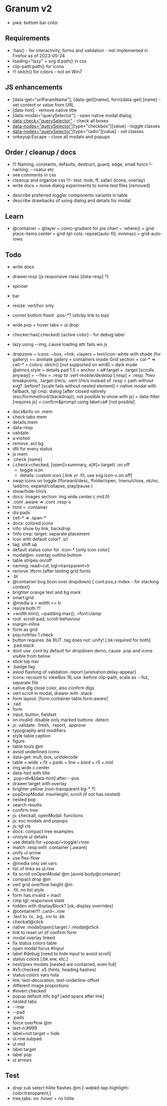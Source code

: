 # Granum v2

- pwa: bottom bar color

## Requirements

- :has() - for interactivity, forms and validation - not implemented in Firefox as of 2023-05-24
- loading="lazy"
= svg d:path() in css
- clip-path:path() for icons
- !!! oklch() for colors - not on Win7

## JS enhancements

- [data-get="urlParamName"], [data-get][name], form[data-get] [name] - set content or value from URL
- [data-hint] - remove native title
- [data-modal="querySelector"] - open native modal dialog
- [data-check="querySelector"]([data-parent]) - check all boxes
- [data-nodes="querySelector"]([data-parent][data-reverse])[type="checkbox"][value] - toggle classes
- [data-nodes="querySelector"]([data-parent][data-reverse])[type="radio"][value] - set classes
- onkeyup:Escape - close all modals and popups

## Order / cleanup / docs

- !!! Naming, constants, defaults, destruct, guard, edge, small funcs
!- naming: --rsatur etc
- see comments in css
- cleanup and organize css
!!!- test: mob, ff, safari (icons, overlay)
- write docs
= move dialog experiments to some test files [removed]
+ describe preferred toggler components variants in table
+ describe drawbacks of using dialog and details for modal

## Learn

+ @container
~ @layer
~ conic-gradient for pie chart
~ :where()
= grid place-items:center
= grid-tpl-cols: repeat(auto-fill, minmax)
= grid-auto-rows

## Todo

- write docs

- drawer.resp (js responsive class [data-resp] ?)
- spinner
- bar
- resize: vert/hor only
- corner bottom fixed: .pos-*? (sticky link to top)
- wide pop = hover tabs = ul.drop
- checker:has(:checked) {active color} - for debug label
- lazy using --img, cause loading attr fails wo js
- dropzone
~ icons: ~box, =link, +layers
~ text/icon: white with shade (for gallery)
=~ animate gallery
= containers inside Grid section
= col-* => cell-*
= colors: oklch() [not supported on win8]
= dark mode @atmos.style
= details pad 1.5
= anchor = a#:target + .target [scrolls anyway]
= --flex
= .resp to .vert-mobile/desktop [.resp]
= .resp: ?two breakpoints; .target-l/m/s; .vert-l/m/s instead of .resp
= path without svg? :before? [scale fails without nested element]
= native modal with fallback, tgl cmp: dialog [after closed natively (esc/formmethod/(backdrop)), not posiible to show with js]
= data-filter [requires js]
= confirm&prompt using label>a# [not posible]
+ docs&info on .mem
+ check tabs mem
+ details.mem
+ data-resp
+ validate
+ a:visited
+ remove .act bg
+ dlit for every status
+ js mem
+ .check [name]
+ (.check>checked, [open]>summary, a[#]+:target) .on.off
  + toggle icon
  + details: custom icon [.link or .fit, use svg.icon-x.on.off]
+ swap icons on toggle (!forward/desc, !folder/open, !menu/close, ok/no, !add/no, expand/collapse, play/pause  )
+ show/hide-l/m/s
+ docs: images section: img.wide.center.c.mid.fit
+ .cont .aware => .cont .resp-s
+ html = .container
+ div.pads
+ cell-* => .span-*
+ docs: colored icons
+ info: show by link, backdrop
+ !info cmp: target: separate placement
+ icon with default color? .ic!
+ tag: shift up
+ default status color for .icon-* [only icon color]
+ modal@m: overlay outline bottom
+ table stripes on/off
+ naming: read=col, bgl=transparent=tr
+ remove .tform (after testing grid form)
+ .bt
+ @container bug (icon over dropdown) [.cont:pos,z-index - for stacking context]
+ brighter orange text and bg mark
+ smart grid
+ @media a < width <= b
+ resize:both !!!
+ +width:min(), =padding:max(), =font:clamp
+ root: scroll-pad, scroll-behaviour
+ margin-inline
+ form as grid
+ pop:notHas 1.check
+ button requires .bk BUT .tag does not: unify! [.bk required for both]
+ .pad.stack
+ dont use .cont by default for dropdown demo, cause .pop and icons visible from below
+ stick top nav
+ .badge.tag
+ avoid flashing of validation .report [animation:delay-appear]
+ icons: recount to viewBox 16, use :before clip-path, scale as --fsz, separate file
+ native dlg close color, also confirm dlgs
+ vert scroll in modal, drawer with .stack
+ form layout: [form.container table.form.aware]
+ .rad
+ form
+ input, button, fieldset
+ on invalid: disable only marked buttons .detect
+ js: validate: .fresh, .report, .approve
+ typography and modifiers
+ style table caption
+ figure
+ table tools @m
+ avoid underlined icons
+ data-get: mult, box, urlddecode
+ table +.wide +.fit +.pads +.line +.bord +.r5 +.mid
+ img.wide.c.center
+ data-hint with title
+ .pop>div&[data-hint]:after:--pos
+ drawer:target with overlay
+ brighter yellow (non-transparent bg-* ?)
+ popDropModal: maxHeight, scroll (if not has nested)
+ nested pop
+ search results
+ confirm tree
+ js: checkall, openModal: functions
+ js: esc modals and popups
+ js: tgl cls
+ docs: compact tree examples
+ unstyle ul details
+ use details for +popup/+toggle/+tree
+ match .resp with .container [.aware]
+ unify ul arrow
+ use flex-flow
+ @media only set vars
+ list of links as ul.row
+ fix scroll onOpenModal @m [avoid body@container]
+ compact drop @m
+ vert grid overflow height @m
+ .fit: no list style
+ form has invalid = inact
+ cmp tgl: responsive state
+ hidden with displayBlock? [ok, display overrides]
+ @container!!! .card~..row
+ .text to .tx, .bg, .inv to .bk
+ checkall@click
+ native :modal[open]:target / :modal@click
+ link to reset url of confirm form
+ modal overlay linked
+ fix status colors table
+ open modal focus #input
+ label #debug [need to hide input to avoid scroll]
+ status colors [.bk.ww, etc.]
+ next/prev modals [nested are contained, even full]
+ #x5:checked .x5 (hints, heading hashes)
+ status colors vars hsla
+ link: text-decoration, text-underline-offset
+ different image proportions
+ #invert:checked
+ popup default info bg? [add space after link]
+ nested tabs
+ --mar
+ --pad
+ .pads
+ force overflow @m
+ text-n:#999
+ label+not:target = hide
+ ul.row.subpad
+ ul.mid
+ label target
+ label pop
+ ul arrows

## Test
- drop sub select hilite flashes @m [-webkit-tap-highlight-color:transparent;]
- tree,tabs: no .hover = no hilite